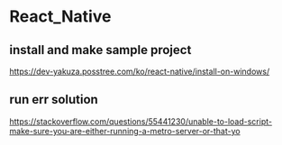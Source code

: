 # React_Native

## install and make sample project
https://dev-yakuza.posstree.com/ko/react-native/install-on-windows/

## run err solution

https://stackoverflow.com/questions/55441230/unable-to-load-script-make-sure-you-are-either-running-a-metro-server-or-that-yo

